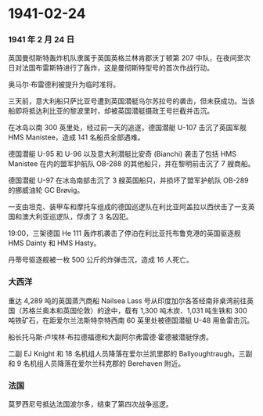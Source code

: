 # 1941-02-24

### 1941 年 2 月 24 日

英国曼彻斯特轰炸机队隶属于英国英格兰林肯郡沃丁顿第 207
中队，在夜间至次日对法国布雷斯特进行了轰炸，这是曼彻斯特型号的首次作战行动。

奥马尔·布雷德利被提升为临时准将。

三天前，意大利船只萨比亚号遭到英国潜艇乌尔苏拉号的袭击，但未获成功。当该船即将抵达利比亚的黎波里时，却被英国潜艇摄政王号拦截并击沉。

在冰岛以南 300 英里处，经过前一天的追逐，德国潜艇 U-107 击沉了英国军舰
HMS Manistee，造成 141 名船员全部遇难。

德国潜艇 U-95 和 U-96 以及意大利潜艇比安奇 (Bianchi) 袭击了包括 HMS
Manistee 在内的盟军护航队 OB-288 的其他船只，并在黎明前击沉了 7 艘商船。

德国潜艇 U-97 在冰岛南部击沉了 3 艘英国船只，并损坏了盟军护航队 OB-289
的挪威油轮 GC Brøvig。

一支由坦克、装甲车和摩托车组成的德国巡逻队在利比亚阿盖拉以西伏击了一支英国和澳大利亚巡逻队，俘虏了
3 名囚犯。

19:00，三架德国 He 111 轰炸机袭击了停泊在利比亚托布鲁克港的英国驱逐舰
HMS Dainty 和 HMS Hasty。

丹蒂号驱逐舰被一枚 500 公斤的炸弹击沉，造成 16 人死亡。

### 大西洋

重达 4,289 吨的英国蒸汽商船 Nailsea Lass
号从印度加尔各答经南非桌湾前往英国（苏格兰奥本和英国伦敦）的途中，载有
1,300 吨木炭、1,031 吨生铁和 300 吨铁矿石，在距爱尔兰法斯特奈特西南 60
英里处被德国潜艇 U-48 用鱼雷击沉。

船长托马斯·卢埃林·布拉德福德和大副阿尔弗雷德·霍德被潜艇俘虏。

二副 EJ Knight 和 18 名机组人员降落在爱尔兰凯里郡的
Ballyoughtraugh，三副和 9 名机组人员降落在爱尔兰科克郡的 Berehaven
附近。

### 法国

莫罗西尼号抵达法国波尔多，结束了第四次战争巡逻。
